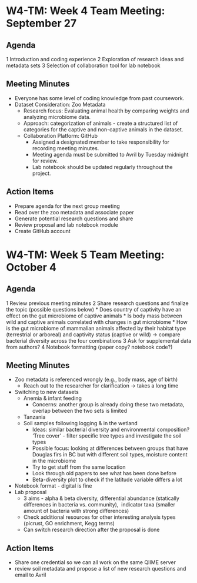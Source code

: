 # ﻿W4-TM: Week 4 Team Meeting: September 27

## Agenda
1 Introduction and coding experience
2 Exploration of research ideas and metadata sets
3 Selection of collaboration tool for lab notebook

## Meeting Minutes
* Everyone has some level of coding knowledge from past coursework.
* Dataset Consideration: Zoo Metadata
    * Research focus: Evaluating animal health by comparing weights and analyzing microbiome data.
    * Approach: categorization of animals - create a structured list of categories for the captive and non-captive animals in the dataset.
  * Collaboration Platform: GitHub
      * Assigned a designated member to take responsibility for recording meeting minutes.
      * Meeting agenda must be submitted to Avril by Tuesday midnight for review.
      * Lab notebook should be updated regularly throughout the project.

## Action Items
* Prepare agenda for the next group meeting
* Read over the zoo metadata and associate paper
* Generate potential research questions and share
* Review proposal and lab notebook module
* Create GitHub account


# W4-TM: Week 5 Team Meeting: October 4

## Agenda
1 Review previous meeting minutes
2 Share research questions and finalize the topic (possible questions below)
    * Does country of captivity have an effect on the gut microbiome of captive animals
    * Is body mass between wild and captive animals correlated with changes in gut microbiome
    * How is the gut microbiome of mammalian animals affected by their habitat type (terrestrial or arboreal) and captivity status (captive or wild) → compare bacterial diversity across the four combinations
3 Ask for supplemental data from authors?
4 Notebook formatting (paper copy? notebook code?)

## Meeting Minutes
* Zoo metadata is referenced wrongly (e.g., body mass, age of birth)
    * Reach out to the researcher for clarification → takes a long time
* Switching to new datasets
    * Anemia & infant feeding
      * Concerns: another group is already doing these two metadata, overlap between the two sets is limited
    * Tanzania
    * Soil samples following logging & in the wetland
      * Ideas: similar bacterial diversity and environmental composition? ‘Tree cover’ - filter specific tree types and investigate the soil types
      * Possible focus: looking at differences between groups that have Douglas firs in BC but with different soil types, moisture content in the microbiome
      * Try to get stuff from the same location
      * Look through old papers to see what has been done before
      * Beta-diversity plot to check if the latitude variable differs a lot
* Notebook format - digital is fine
* Lab proposal
    * 3 aims - alpha & beta diversity, differential abundance (statically differences in bacteria vs. community),  indicator taxa (smaller amount of bacteria with strong differences)
    * Check additional resources for other interesting analysis types (picrust, GO enrichment, Kegg terms)
    * Can switch research direction after the proposal is done

## Action Items
* Share one credential so we can all work on the same QIIME server
* review soil metadata and propose a list of new research questions and email to Avril
